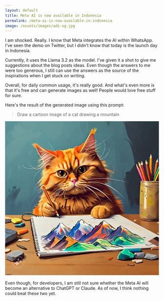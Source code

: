 ```yaml
---
layout: default
title: Meta AI is now available in Indonesia
permalink: /meta-ai-is-now-available-in-indonesia
image: /assets/images/adi-og.jpg
---
```


I am shocked. Really. I know that Meta integrates the AI within WhatsApp. I've seen the demo on Twitter, but I didn't know that today is the launch day in Indonesia.

Currently, it uses the Llama 3.2 as the model. I've given it a shot to give me suggestions about the blog posts ideas. Even though the answers to me were too generous, I still can use the answers as the source of the inspirations when I get stuck on writing.

Overall, for daily common usage, it's really good. And what's even more is that it's free and can generate images as well! People would love free stuff for sure.

Here's the result of the generated image using this prompt:

> Draw a cartoon image of a cat drawing a mountain

![The orange cat drawing a mountain](/assets/images/2024/12/cat-drawing-a-mountain.jpg)

Even though, for developers, I am still not sure whether the Meta AI will become an alternative to ChatGPT or Claude. As of now, I think nothing could beat these two yet.
